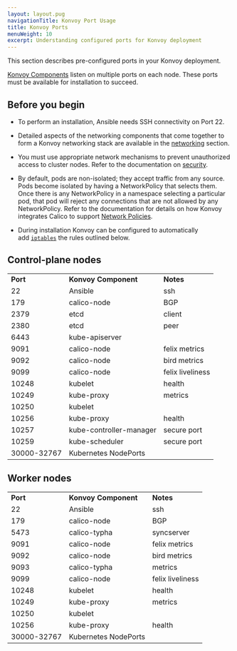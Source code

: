 ```yaml
---
layout: layout.pug
navigationTitle: Konvoy Port Usage
title: Konvoy Ports
menuWeight: 10
excerpt: Understanding configured ports for Konvoy deployment
---
```


This section describes pre-configured ports in your Konvoy deployment.

[Konvoy Components](../) listen on multiple ports on each node. These ports must be available for installation to succeed.

## Before you begin

-   To perform an installation, Ansible needs SSH connectivity on Port 22.

-   Detailed aspects of the networking components that come together to form a Konvoy networking stack are available in the [networking](../../networking) section.

-   You must use appropriate network mechanisms to prevent unauthorized access to cluster nodes. Refer to the documentation on [security](../../security).

-   By default, pods are non-isolated; they accept traffic from any source. Pods become isolated by having a NetworkPolicy that selects them. Once there is any NetworkPolicy in a namespace selecting a particular pod, that pod will reject any connections that are not allowed by any NetworkPolicy. Refer to the documentation for details on how Konvoy integrates Calico to support [Network Policies](../../networking#network-policy).

-   During installation Konvoy can be configured to automatically add <code>[iptables](../../networking#iptables)</code> the rules outlined below.

## Control-plane nodes

<table>
  <tr>
   <td><strong>Port</strong>
   </td>
   <td><strong>Konvoy Component</strong>
   </td>
   <td><strong>Notes</strong>
   </td>
  </tr>
  <tr>
   <td>22
   </td>
   <td>Ansible
   </td>
   <td>ssh
   </td>
  </tr>
  <tr>
   <td>179
   </td>
   <td>calico-node
   </td>
   <td>BGP
   </td>
  </tr>
  <tr>
   <td>2379
   </td>
   <td>etcd
   </td>
   <td>client
   </td>
  </tr>
  <tr>
   <td>2380
   </td>
   <td>etcd
   </td>
   <td>peer
   </td>
  </tr>
  <tr>
   <td>6443
   </td>
   <td>kube-apiserver
   </td>
   <td>
   </td>
  </tr>
  <tr>
   <td>9091
   </td>
   <td>calico-node
   </td>
   <td>felix metrics
   </td>
  </tr>
  <tr>
   <td>9092
   </td>
   <td>calico-node
   </td>
   <td>bird metrics
   </td>
  </tr>
  <tr>
   <td>9099
   </td>
   <td>calico-node
   </td>
   <td>felix liveliness
   </td>
  </tr>
  <tr>
   <td>10248
   </td>
   <td>kubelet
   </td>
   <td>health
   </td>
  </tr>
  <tr>
   <td>10249
   </td>
   <td>kube-proxy
   </td>
   <td>metrics
   </td>
  </tr>
  <tr>
   <td>10250
   </td>
   <td>kubelet
   </td>
   <td>
   </td>
  </tr>
  <tr>
   <td>10256
   </td>
   <td>kube-proxy
   </td>
   <td>health
   </td>
  </tr>
  <tr>
   <td>10257
   </td>
   <td>kube-controller-manager
   </td>
   <td>secure port
   </td>
  </tr>
  <tr>
   <td>10259
   </td>
   <td>kube-scheduler
   </td>
   <td>secure port
   </td>
  </tr>
  <tr>
   <td>30000-32767
   </td>
   <td>Kubernetes NodePorts
   </td>
   <td>
   </td>
  </tr>
</table>

## Worker nodes

<table>
  <tr>
   <td><strong>Port</strong>
   </td>
   <td><strong>Konvoy Component</strong>
   </td>
   <td><strong>Notes</strong>
   </td>
  </tr>
  <tr>
   <td>22
   </td>
   <td>Ansible
   </td>
   <td>ssh
   </td>
  </tr>
  <tr>
   <td>179
   </td>
   <td>calico-node
   </td>
   <td>BGP
   </td>
  </tr>
  <tr>
   <td>5473
   </td>
   <td>calico-typha
   </td>
   <td>syncserver
   </td>
  </tr>
  <tr>
   <td>9091
   </td>
   <td>calico-node
   </td>
   <td>felix metrics
   </td>
  </tr>
  <tr>
   <td>9092
   </td>
   <td>calico-node
   </td>
   <td>bird metrics
   </td>
  </tr>
  <tr>
   <td>9093
   </td>
   <td>calico-typha
   </td>
   <td>metrics
   </td>
  </tr>
  <tr>
   <td>9099
   </td>
   <td>calico-node
   </td>
   <td>felix liveliness
   </td>
  </tr>
  <tr>
   <td>10248
   </td>
   <td>kubelet
   </td>
   <td>health
   </td>
  </tr>
  <tr>
   <td>10249
   </td>
   <td>kube-proxy
   </td>
   <td>metrics
   </td>
  </tr>
  <tr>
   <td>10250
   </td>
   <td>kubelet
   </td>
   <td>
   </td>
  </tr>
  <tr>
   <td>10256
   </td>
   <td>kube-proxy
   </td>
   <td>health
   </td>
  </tr>
  <tr>
   <td>30000-32767
   </td>
   <td>Kubernetes NodePorts
   </td>
   <td>
   </td>
  </tr>
</table>

